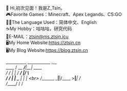 👋 Hi,初次见面！我是Z_Tsin。<br>
🎮Favorite Games：Minecraft、Apex Legands、CS:GO<br>
🏳️‍🌈The Language Used：简体中文、English<br>
☕My Hobby：咕咕咕，研究代码<br>
📧E-MAIL：ztsin@ms.ztsin.icu<br>
🖥️My Home Website:https://ztsin.cn<br>
🖥️My Blog Website:https://blog.ztsin.cn<br>

__________   ___________    .__        <br>
\____    /   \__    ___/____|__| ____  <br>
  /     /      |    | /  ___/  |/    \ <br>
 /     /_      |    | \___ \|  |   |  \<br>
/_______ \_____|____|/____  >__|___|  /<br>
        \/_____/          \/        \/ <br>

